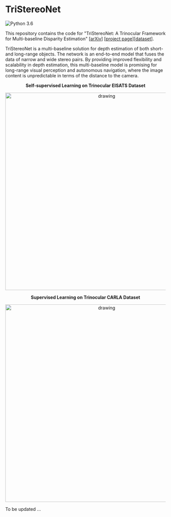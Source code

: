 # TriStereoNet
![Python 3.6](https://img.shields.io/badge/python-3.6-green.svg)    

This repository contains the code for "TriStereoNet: A Trinocular Framework for Multi-baseline Disparity Estimation" [[arXiv](http://arxiv.org/abs/2111.12502)]
[[project page](https://uni-tuebingen.de/fakultaeten/mathematisch-naturwissenschaftliche-fakultaet/fachbereiche/informatik/lehrstuehle/kognitive-systeme/projects/tri-camera-stereo-vision/)][[dataset](https://uni-tuebingen.de/fakultaeten/mathematisch-naturwissenschaftliche-fakultaet/fachbereiche/informatik/lehrstuehle/kognitive-systeme/projects/tri-camera-stereo-vision/)].

TriStereoNet is a multi-baseline solution for depth estimation of both short- and long-range objects. The network 
is an end-to-end model that fuses the data of narrow and wide stereo pairs. By providing improved flexibility and 
scalability in depth estimation, this multi-baseline model is promising for long-range visual perception 
and autonomous navigation, where the image content is unpredictable in terms of the distance to the camera.

<div align="center">
    <p> <b>Self-supervised Learning on Trinocular EISATS Dataset</b> </p>
    <img src="images/EISATS.gif" alt="drawing" width="621"/>
    <p> <b>Supervised Learning on Trinocular CARLA Dataset</b> </p>
    <img src="images/CARLA.gif" alt="drawing" width="621"/>
</div>

To be updated ...
